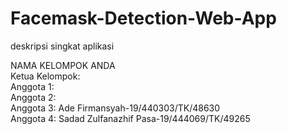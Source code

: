 # Facemask-Detection-Web-App 
deskripsi singkat aplikasi<br/> 

NAMA KELOMPOK ANDA<br/>
Ketua Kelompok: <br/> 
Anggota 1: <br/> 
Anggota 2: <br/> 
Anggota 3: Ade Firmansyah-19/440303/TK/48630 <br/> 
Anggota 4: Sadad Zulfanazhif Pasa-19/444069/TK/49265
